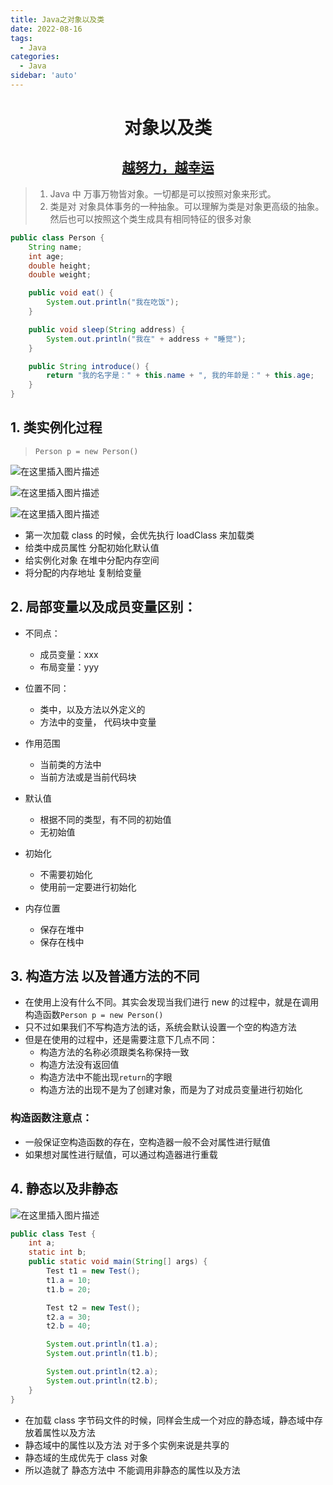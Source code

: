 ```yaml
---
title: Java之对象以及类
date: 2022-08-16
tags:
  - Java
categories:
  - Java
sidebar: 'auto'
---
```


<div align = "center"><h1>对象以及类</h1></div>
<div align = "center"><h2><u>越努力，越幸运</u></h2></div>

> 1. Java 中 万事万物皆对象。一切都是可以按照对象来形式。
> 2. 类是对 对象具体事务的一种抽象。可以理解为类是对象更高级的抽象。然后也可以按照这个类生成具有相同特征的很多对象

```Java
public class Person {
    String name;
    int age;
    double height;
    double weight;

    public void eat() {
        System.out.println("我在吃饭");
    }

    public void sleep(String address) {
        System.out.println("我在" + address + "睡觉");
    }

    public String introduce() {
        return "我的名字是：" + this.name + ", 我的年龄是：" + this.age;
    }
}
```

## 1. 类实例化过程

> `Person p = new Person()`

![在这里插入图片描述](https://img-blog.csdnimg.cn/71708f7818344cd58c41a5a1447c380d.png#pic_center)

![在这里插入图片描述](https://img-blog.csdnimg.cn/fb6e0a4eeb2e47059420b78a63612c30.png)

![在这里插入图片描述](https://img-blog.csdnimg.cn/10a0b067bf0d423c88ed06b3faea0dd6.png#pic_center)

- 第一次加载 class 的时候，会优先执行 loadClass 来加载类
- 给类中成员属性 分配初始化默认值
- 给实例化对象 在堆中分配内存空间
- 将分配的内存地址 复制给变量

## 2. 局部变量以及成员变量区别：

- 不同点：

  - 成员变量：xxx
  - 布局变量：yyy

- 位置不同：

  - 类中，以及方法以外定义的
  - 方法中的变量， 代码块中变量

- 作用范围
  - 当前类的方法中
  - 当前方法或是当前代码块
- 默认值
  - 根据不同的类型，有不同的初始值
  - 无初始值
- 初始化
  - 不需要初始化
  - 使用前一定要进行初始化
- 内存位置
  - 保存在堆中
  - 保存在栈中

## 3. 构造方法 以及普通方法的不同

- 在使用上没有什么不同。其实会发现当我们进行 new 的过程中，就是在调用构造函数`Person p = new Person()`
- 只不过如果我们不写构造方法的话，系统会默认设置一个空的构造方法
- 但是在使用的过程中，还是需要注意下几点不同：
  - 构造方法的名称必须跟类名称保持一致
  - 构造方法没有返回值
  - 构造方法中不能出现`return`的字眼
  - 构造方法的出现不是为了创建对象，而是为了对成员变量进行初始化

### 构造函数注意点：

- 一般保证空构造函数的存在，空构造器一般不会对属性进行赋值
- 如果想对属性进行赋值，可以通过构造器进行重载

## 4. 静态以及非静态

![在这里插入图片描述](https://img-blog.csdnimg.cn/91b911c8510847c9abb991261a61616e.png#pic_center)

```Java
public class Test {
    int a;
    static int b;
    public static void main(String[] args) {
        Test t1 = new Test();
        t1.a = 10;
        t1.b = 20;

        Test t2 = new Test();
        t2.a = 30;
        t2.b = 40;

        System.out.println(t1.a);
        System.out.println(t1.b);

        System.out.println(t2.a);
        System.out.println(t2.b);
    }
}
```

- 在加载 class 字节码文件的时候，同样会生成一个对应的静态域，静态域中存放着属性以及方法
- 静态域中的属性以及方法 对于多个实例来说是共享的
- 静态域的生成优先于 class 对象
- 所以造就了 静态方法中 不能调用非静态的属性以及方法
